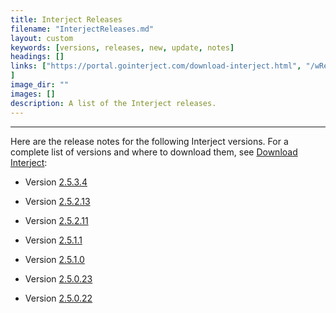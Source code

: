 ```yaml
---
title: Interject Releases
filename: "InterjectReleases.md"
layout: custom
keywords: [versions, releases, new, update, notes]
headings: []
links: ["https://portal.gointerject.com/download-interject.html", "/wReleaseNotes/2024-12_ReleaseNotes.html", "/wReleaseNotes/2024-11_ReleaseNotes.html", "/wReleaseNotes/2024-08_ReleaseNotes.html", "/wReleaseNotes/2024-06_ReleaseNotes.html", "/wReleaseNotes/2024-03_ReleaseNotes.html", "/wReleaseNotes/2023-12_ReleaseNotes.html", "/wReleaseNotes/2023-10_ReleaseNotes.html"
]
image_dir: ""
images: []
description: A list of the Interject releases.
---
```

* * *

Here are the release notes for the following Interject versions. For a complete list of versions and where to download them, see [Download Interject](https://portal.gointerject.com/download-interject.html):

* Version [2.5.3.4](/wReleaseNotes/2024-12_ReleaseNotes.html)

* Version [2.5.2.13](/wReleaseNotes/2024-11_ReleaseNotes.html)

* Version [2.5.2.11](/wReleaseNotes/2024-08_ReleaseNotes.html)

* Version [2.5.1.1](/wReleaseNotes/2024-06_ReleaseNotes.html)

* Version [2.5.1.0](/wReleaseNotes/2024-03_ReleaseNotes.html)

* Version [2.5.0.23](/wReleaseNotes/2023-12_ReleaseNotes.html)

* Version [2.5.0.22](/wReleaseNotes/2023-10_ReleaseNotes.html)

